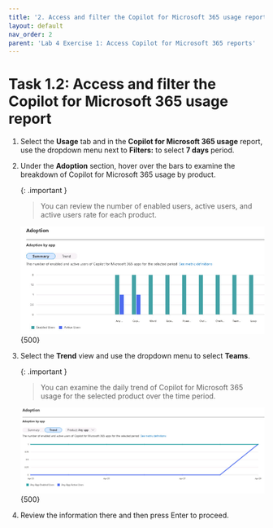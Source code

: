 ```yaml
---
title: '2. Access and filter the Copilot for Microsoft 365 usage report'
layout: default
nav_order: 2
parent: 'Lab 4 Exercise 1: Access Copilot for Microsoft 365 reports'
---
```


# Task 1.2: Access and filter the Copilot for Microsoft 365 usage report

1. Select the  **Usage** tab and in the **Copilot for Microsoft 365 usage** report, use the dropdown menu next to **Filters:** to select **7 days** period.


1. Under the **Adoption** section, hover over the bars to examine the breakdown of Copilot for Microsoft 365 usage by product. 

    {: .important }
    > You can review the number of enabled users, active users, and active users rate for each product.
    
    ![l4a2.jpg](../media/lab4/a2.jpg){500}

1. Select the **Trend** view and use the dropdown menu to select **Teams**. 

    {: .important }
    > You can examine the daily trend of Copilot for Microsoft 365 usage for the selected product over the time period.

    ![l4a3.jpg](../media/lab4/a3.jpg){500}

1. Review the information there and then press Enter to proceed.
